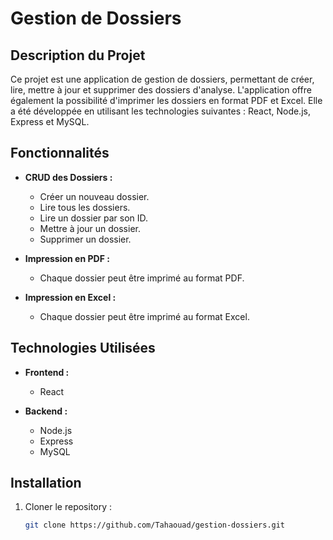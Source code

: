 # Gestion de Dossiers

## Description du Projet
Ce projet est une application de gestion de dossiers, permettant de créer, lire, mettre à jour et supprimer des dossiers d'analyse. L'application offre également la possibilité d'imprimer les dossiers en format PDF et Excel. Elle a été développée en utilisant les technologies suivantes : React, Node.js, Express et MySQL.

## Fonctionnalités
- **CRUD des Dossiers :**
  - Créer un nouveau dossier.
  - Lire tous les dossiers.
  - Lire un dossier par son ID.
  - Mettre à jour un dossier.
  - Supprimer un dossier.

- **Impression en PDF :**
  - Chaque dossier peut être imprimé au format PDF.

- **Impression en Excel :**
  - Chaque dossier peut être imprimé au format Excel.

## Technologies Utilisées
- **Frontend :**
  - React

- **Backend :**
  - Node.js
  - Express
  - MySQL

## Installation
1. Cloner le repository :
   ```bash
   git clone https://github.com/Tahaouad/gestion-dossiers.git
